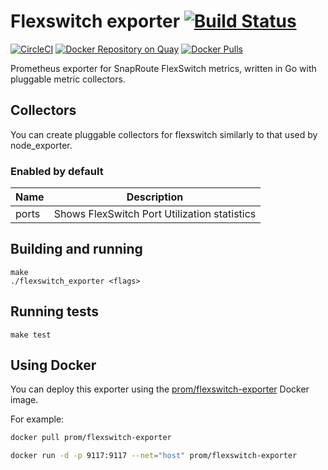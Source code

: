 # Flexswitch exporter [![Build Status](https://travis-ci.org/prometheus/flexswitch_exporter.svg)][travis]

[![CircleCI](https://circleci.com/gh/prometheus/flexswitch_exporter/tree/master.svg?style=shield)][circleci]
[![Docker Repository on Quay](https://quay.io/repository/prometheus/flexswitch-exporter/status)][quay]
[![Docker Pulls](https://img.shields.io/docker/pulls/prom/flexswitch-exporter.svg?maxAge=604800)][hub]

Prometheus exporter for SnapRoute FlexSwitch metrics, written in Go with pluggable metric
collectors.

## Collectors

You can create pluggable collectors for flexswitch similarly to that used by node_exporter.

### Enabled by default

Name     | Description
---------|-------------
ports | Shows FlexSwitch Port Utilization statistics 

## Building and running

    make
    ./flexswitch_exporter <flags>

## Running tests

    make test


## Using Docker

You can deploy this exporter using the [prom/flexswitch-exporter](https://registry.hub.docker.com/u/prom/flexswitch-exporter/) Docker image.

For example:

```bash
docker pull prom/flexswitch-exporter

docker run -d -p 9117:9117 --net="host" prom/flexswitch-exporter
```


[travis]: https://travis-ci.org/prometheus/flexswitch_exporter
[hub]: https://hub.docker.com/r/prom/flexswitch-exporter/
[circleci]: https://circleci.com/gh/prometheus/flexswitch_exporter
[quay]: https://quay.io/repository/prometheus/flexswitch-exporter
